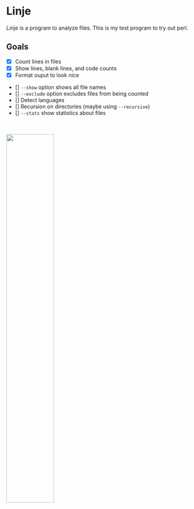 # Linje 
Linje is a program to analyze files. This is my test program to try out perl.

## Goals
- [x] Count lines in files
- [x] Show lines, blank lines, and code counts 
- [x] Format ouput to look nice 
- [] `--show` option shows all file names
- [] `--exclude` option excludes files from being counted 
- [] Detect languages 
- [] Recursion on directories (maybe using `--recursive`) 
- [] `--stats` show statistics about files 

<br></br>
<img src="https://i.imgur.com/IyVZxnC.gif" width="50%" height="50%"></img>
